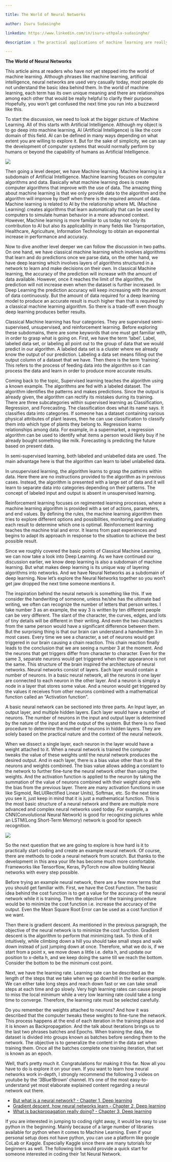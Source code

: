 ```yaml
---

title: The World of Neural Networks

author: Isuru Sudasinghe

linkedin: https://www.linkedin.com/in/isuru-uthpala-sudasinghe/

description : The practical applications of machine learning are really simpler than you think. They do sound very techy, however coding your first machine learning algorithm or the neural network only requires a few baby steps. This article would help those who like to explore the depths of machine learning, start doing it with more confidence than blindly start coding. And take those  baby steps faster than others. 

---
```


**The World of Neural Networks**

This article aims at readers who have not yet stepped into the world of machine learning. Although phrases like machine learning, artificial intelligence, neural networks are used very casually today, most people do not understand the basic idea behind them. In the world of machine learning, each term has its own unique meaning and there are relationships among each other that would be really helpful to clarify their purpose. Hopefully, you won’t get confused the next time you run into a buzzword like this.

To start the discussion, we need to look at the bigger picture of Machine Learning. All of this starts with Artificial Intelligence. Although my object is to go deep into machine learning, AI (Artificial Intelligence) is like the core domain of this field. AI can be defined in many ways depending on what extent you are willing to explore it. But for the sake of simplicity, we can say the development of computer systems that would normally perform by humans or beyond the capability of humans as Artificial Intelligence.

<img src="/img/is_1_2021_08_23.png"/>

Then going a level deeper, we have Machine learning. Machine learning is a subdomain of Artificial Intelligence. Machine learning focuses on computer algorithms and data. Basically what machine learning does is create computer algorithms that improve with the use of data. The amazing thing about machine learning is that we only provide data to the algorithm and the algorithm will improve by itself when there is the required amount of data. Machine learning is related to AI by the relationship where ML (Machine Learning) creates algorithms that learn automatically that can be used by computers to simulate human behavior in a more advanced context. However, Machine learning is more familiar to us today not only its contribution to AI but also its applicability in many fields like Transportation, Healthcare, Agriculture, Information Technology to obtain an exponential increase in performance and accuracy. 

Now to dive another level deeper we can follow the discussion in two paths. On one hand, we have classical machine learning which involves algorithms that learn and do predictions once we parse data, on the other hand, we have deep learning which involves layers of algorithms structured in a network to learn and make decisions on their own. In classical Machine learning, the accuracy of the prediction will increase with the amount of data available. However, once it reaches the limit of the algorithm, the prediction will not increase even when the dataset is further increased. In Deep Learning the prediction accuracy will keep increasing with the amount of data continuously. But the amount of data required for a deep learning model to produce an accurate result is much higher than that is required by a classical machine learning algorithm. So there is a trade-off even though deep learning produces better results. 

Classical Machine learning has four categories. They are supervised semi-supervised, unsupervised, and reinforcement learning. Before exploring these subdomains, there are some keywords that one must get familiar with, in order to grasp what is going on. First, we have the term ‘label’. Label, labeled data set, or labeling all point out to the group of data that we would predict in our algorithm. A labeled data set is a cluster where we already know the output of our prediction. Labeling a data set means filling out the output column of a dataset that we have. Then there is the term ‘training’. This refers to the process of feeding data into the algorithm so it can process the data and learn in order to produce more accurate results.

Coming back to the topic, Supervised learning teaches the algorithm using a known example. The algorithms are fed with a labeled dataset. The algorithm identifies the patterns and makes predictions. Since the output is already given, the algorithm can rectify its mistakes during its training. There are three subcategories within supervised learning as Classification, Regression, and Forecasting. The classification does what its name says. It classifies data into categories. If someone has a dataset containing various physical attributes of plant leaves, then he can use classification to classify them into which type of plants they belong to. Regression learns relationships among data. For example, in a supermarket, a regression algorithm can be used to identify what items a person would likely buy if he already bought something like milk. Forecasting is predicting the future based on present data. 

In semi-supervised learning, both labeled and unlabelled data are used. The main advantage here is that the algorithm can learn to label unlabelled data. 

In unsupervised learning, the algorithm learns to grasp the patterns within data. Here there are no instructions provided to the algorithm as in previous cases. Instead, the algorithm is presented with a large set of data and it will learn to separate data into categories depending on their patterns. The concept of labeled input and output is absent in unsupervised learning. 

Reinforcement learning focuses on regimented learning processes, where a machine learning algorithm is provided with a set of actions, parameters, and end values. By defining the rules, the machine learning algorithm then tries to explore different options and possibilities, monitoring and evaluating each result to determine which one is optimal. Reinforcement learning teaches the machine trial and error. It learns from past experiences and begins to adapt its approach in response to the situation to achieve the best possible result.

Since we roughly covered the basic points of Classical Machine Learning, we can now take a look into Deep Learning. As we have continued our discussion earlier, we know deep learning is also a subdomain of machine learning. But what makes deep learning is its unique way of layering algorithms into networks. And we have Neural Networks as a subdomain of deep learning. Now let’s explore the Neural Networks together so you won’t get jaw dropped the next time someone mentions it. 

The inspiration behind the neural network is something like this. If we consider the handwriting of someone, unless he/she has the ultimate bad writing, we often can recognize the number of letters that person writes. I take number 3 as an example, the way 3  is written by ten different people can be very different. The slant of the character, the curves, edges, and lots of tiny details will be different in their writing. And even the two characters from the same person would have a significant difference between them. But the surprising thing is that our brain can understand a handwritten 3  in most cases. Every time we see a character, a set of neurons would get triggered in our brain causing a chain reaction. This chain reaction finally leads to the conclusion that we are seeing a number 3 at the moment. And the neurons that get triggers differ from character to character. Even for the same 3, separate neurons would get triggered when their appearance is not the same. This structure of the brain inspired the architecture of neural networks. Neural networks consist of layers. Each layer would contain a number of neurons.  In a basic neural network, all the neurons in one layer are connected to each neuron in the other layer. And a neuron is simply a node in a layer that stores some value. And a neuron would get triggered by the values it receives from other neurons combined with a mathematical function called an “Activation function”. 

A basic neural network can be sectioned into three parts. An Input layer, an output layer, and multiple hidden layers. Each layer would have a number of neurons. The number of neurons in the input and output layer is determined by the nature of the input and the output of the system. But there is no fixed procedure to determine the number of neurons in hidden layers. They are solely based on the practical nature and the context of the neural network. 

When we dissect a single layer, each neuron in the layer would have a weight attached to it.  When a neural network is trained the computer tweaks the value of these weights until the neural network produces the desired output. And in each layer, there is a bias value other than to all the neurons and weights combined.  The bias value allows adding a constant to the network to further fine-tune the neural network other than using the weights. And the activation function is applied to the neuron by taking the summation of the value of neurons combined with their weight along with the bias from the previous layer. There are many activation functions in use like Sigmoid, ReLU(Rectified Linear Units), Softmax, etc. So the next time you see it, just keep in mind that it is just a mathematical function.  This is the most basic structure of a neural network and there are multiple more advanced and complex neural networks used today. For example, a CNN(Convolutional Neural Network) is good for recognizing pictures while an LSTM(Long Short-Term Memory) network is good for speech recognition.

<img src="/img/is_2_2021_08_23.png"/>

So the next question that we are going to explore is how hard is it to practically start coding and create an example neural network. Of course, there are methods to code a neural network from scratch. But thanks to the development in this area your life has become much more comfortable. Frameworks like Tensorflow, Keras, PyTorch now allow building Neural networks with every step possible. 

Before trying an example neural network, there are a few more terms that you should get familiar with. First, we have the Cost Function.  The basic idea behind the cost function is to get a value for the accuracy of the neural network while it is training. Then the objective of the training procedure would be to minimize the cost function i.e. increase the accuracy of the output. Even the Mean Square Root Error can be used as a cost function if we want.

Then there is gradient descent. As mentioned in the previous paragraph, the objective of the neural network is to minimize the cost function. Gradient descent is the algorithm to perform that minimizing task. To think of it intuitively, while climbing down a hill you should take small steps and walk down instead of just jumping down at once. Therefore, what we do is, if we start from a point x, we move down a little i.e. delta h, and update our position to x-delta h, and we keep doing the same till we reach the bottom. Consider the bottom to be the minimum cost point.

Next, we have the learning rate. Learning rate can be described as the length of the steps that we take when we go downhill in the earlier example. We can either take long steps and reach down fast or we can take small steps at each time and go slowly. Very high learning rates can cause people to miss the local minimum while a very low learning rate could take a long time to converge. Therefore, the learning rate must be selected carefully. 

Do you remember the weights attached to neurons? And how it was described that the computer tweaks these weights to fine-tune the network. This process happens at the end of each iteration in the training phase and it is known as Backpropagation. And the talk about iterations brings us to the last two phrases batches and Epochs. When training the data, the dataset is divided into groups known as batches before sending them to the network. The objective is to generalize the content in the data set when training them. Once all the batches complete one training iteration, that set is known as an epoch. 

Well, that’s pretty much it. Congratulations for making it this far. Now all you have to do is explore it on your own. If you want to learn how neural networks work in-depth, I strongly recommend the following 3 videos on youtube by the ‘3Blue1Brown’ channel. It’s one of the most easy-to-understand yet most elaborate explained content regarding a neural network out there. 

- [But what is a neural network? - Chapter 1, Deep learning](https://www.youtube.com/watch?v=aircAruvnKk&t=467s)
- [Gradient descent, how neural networks learn - Chapter 2, Deep learning](https://www.youtube.com/watch?v=IHZwWFHWa-w)
- [What is backpropagation really doing? - Chapter 3, Deep learning](https://www.youtube.com/watch?v=Ilg3gGewQ5U&t=5s)

If you are interested in jumping to coding right away, it would be easy to use python in the beginning. Mainly because of a large number of libraries available for python when it comes to Machine Learning. Even if your personal setup does not have python, you can use a platform like google CoLab or Kaggle. Especially Kaggle since there are many tutorials for beginners as well. The following link would provide a quick start for someone interested in coding their 1st  Neural Network. 
